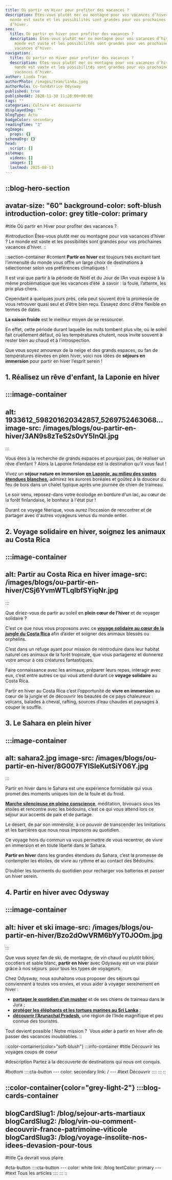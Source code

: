 ```yaml
---
title: Où partir en Hiver pour profiter des vacances ?
description: Êtes-vous plutôt mer ou montagne pour vos vacances d’hiver ? Le
  monde est vaste et les possibilités sont grandes pour vos prochaines vacances
  d’hiver.
seo:
  title: Où partir en hiver pour profiter des vacances ?
  description: Êtes-vous plutôt mer ou montagne pour vos vacances d’hiver ? Le
    monde est vaste et les possibilités sont grandes pour vos prochaines
    vacances d’hiver.
navigation:
  title: Où partir en Hiver pour profiter des vacances ?
  description: Êtes-vous plutôt mer ou montagne pour vos vacances d’hiver ? Le
    monde est vaste et les possibilités sont grandes pour vos prochaines
    vacances d’hiver.
author: Linda Tran
authorPhoto: /images/team/linda.jpeg
authorRole: Co-fondatrice Odysway
published: true
publishedAt: 2020-11-30 11:28:00+00:00
tags: ""
categories: Culture et decouverte
displayedImg: ""
blogType: Actu
badgeColor: secondary
readingTime: "3"
ogImage:
  props: {}
schemaOrg: {}
head:
  script: []
sitemap:
  videos: []
  images: []
  lastmod: 2025-08-13
---
```


::blog-hero-section
---
avatar-size: "60"
background-color: soft-blush
introduction-color: grey
title-color: primary
---
#title
Où partir en Hiver pour profiter des vacances ?

#introduction
Êtes-vous plutôt mer ou montagne pour vos vacances d’hiver ? Le monde est vaste et les possibilités sont grandes pour vos prochaines vacances d’hiver.
::

::section-container
#content
**Partir en hiver** est toujours très excitant tant l’immensité du monde vous offre un large choix de destinations à sélectionner selon vos préférences climatiques !

Il est vrai que partir à la période de Noël et du Jour de l’An vous expose à la même problématique que les vacances d’été  à savoir : la foule, l’attente, les prix plus chers.

Cependant à quelques jours près, cela peut souvent être la promesse de vous retrouver quasi seul et d’être bien reçu. Essayez donc d’être flexible en termes de dates.

**La saison froide** est le meilleur moyen de se ressourcer.

En effet, cette période durant laquelle les nuits tombent plus vite, où le soleil fait cruellement défaut, où les températures chutent, nous invite souvent à rester bien au chaud et à l’introspection.

Que vous soyez amoureux de la neige et des grands espaces, ou fan de températures élevées en plein hiver, voici nos idées de **séjours en immersion** pour partir en hiver l’esprit serein !

## **1. Réalisez un rêve d'enfant, la Laponie en hiver**

  :::image-container
  ---
  alt: 1933612_598201620342857_5269752463068...
  image-src: /images/blogs/ou-partir-en-hiver/3AN9s8zTeS2s0vY5InQI.jpg
  ---
  :::

Vous êtes à la recherche de grands espaces et pourquoi pas, de réaliser un rêve d’enfant ? Alors la Laponie finlandaise est la destination qu’il vous faut !

Vivez un **séjour nature en immersion** [**en Laponie, au milieu des vastes étendues blanches,**](https://odysway.com/voyages/voyage-hiver-laponie-finlande?utm_source=SEO\&utm_medium=thematique\&utm_campaign=partir_en_hiver) admirez les aurores boréales et goûtez à la douceur du feu de bois dans un chalet typique après une journée de chien de traineau.

Le soir venu, reposez-dans votre écolodge en bordure d'un lac, au cœur de la forêt finlandaise, le bonheur à l'état pur !

Durant ce voyage féerique, vous aurez l’occasion de rencontrer et de partager avec d'autres voyageurs venus du monde entier.

## 2. Voyage solidaire en hiver, soignez les animaux au Costa Rica

  :::image-container
  ---
  alt: Partir au Costa Rica en hiver
  image-src: /images/blogs/ou-partir-en-hiver/CSj6YvmWTLqIbfSYiqNr.jpg
  ---
  :::

Que diriez-vous de partir au soleil en **plein cœur de l’hiver** et de voyager solidaire ?

C’est ce que nous vous proposons avec ce [**voyage solidaire au cœur de la jungle du Costa Rica**](https://odysway.com/voyages/refuge-animaux-costa-rica?utm_source=SEO\&utm_medium=thematique\&utm_campaign=partir_en_hiver) afin d’aider et soigner des animaux blessés ou orphelins.

C’est dans un refuge ayant pour mission de réintroduire dans leur habitat naturel ces animaux de la forêt tropicale, que vous partagerez et donnerez votre amour à ces créatures fantastiques.

Faire connaissance avec les animaux, préparer leurs repas, interagir avec eux, c’est entre autres ce qui vous attend durant ce **voyage solidaire** au Costa Rica.

Partir en hiver au Costa Rica c’est l’opportunité de **vivre en immersion** au cœur de la jungle et de découvrir les beautés de ce pays chaleureux : volcans, balades à cheval, rafting, sources d’eau chaudes et paysages à couper le souffle.

## 3. Le Sahara en plein hiver

  :::image-container
  ---
  alt: sahara2.jpg
  image-src: /images/blogs/ou-partir-en-hiver/8G007FYISIeKutSiY06Y.jpg
  ---
  :::

Partir en hiver dans le Sahara est une expérience formidable qui vous promet des moments uniques loin de la foule et du froid.

[**Marche silencieuse en pleine conscience**](https://odysway.com/voyages/marche-silencieuse-sahara?utm_source=SEO\&utm_medium=thematique\&utm_campaign=partir_en_hiver), méditation, bivouacs sous les étoiles et rencontre avec les bédouins, c’est ce qui vous attend lors ce séjour aux accents de paix et de partage.

Le désert, de par son immensité, à ce pouvoir de transcender les limitations et les barrières que nous nous imposons au quotidien.

Ce voyage hors du commun va vous permettre de vous recentrer, de vivre en immersion et en toute liberté dans le Sahara.

**Partir en hiver** dans les grandes étendues du Sahara, c’est la promesse de contempler les étoiles, de vivre au rythme et au contact des Bédouins.

D’oublier les tourments du quotidien pour recharger vos batteries et passer un hiver serein.

## 4. Partir en hiver avec Odysway

  :::image-container
  ---
  alt: hiver et ski
  image-src: /images/blogs/ou-partir-en-hiver/Bzo2dOwVRM6bYyT0JOOm.jpg
  ---
  :::

Que vous soyez fan de ski, de montagne, de vin chaud ou plutôt bikini, cocotiers et sable blanc, **partir en hive**r avec Odysway est un vrai plaisir grâce à nos séjours  pour tous les types de voyageurs.

Chez Odysway, nous souhaitons vous proposer des séjours qui conviennent à toutes vos envies, et vous aider à voyager sereinement en hiver :

- [**partager le quotidien d’un musher**](https://odysway.com/voyages/sejour-survie-musher?utm_source=SEO\&utm_medium=thematique\&utm_campaign=partir_en_hiver) et de ses chiens de traineau dans le Jura ; 
- [**protéger les éléphants et les tortues marines au Sri Lanka**](https://odysway.com/voyages/protection-animaux-sri-lanka?utm_source=SEO\&utm_medium=thematique\&utm_campaign=partir_en_hiver) ;
- [**découvrir l’Arunachal Pradesh,**](https://odysway.com/voyages/inde-arunachal-pradesh?utm_source=SEO\&utm_medium=thematique\&utm_campaign=partir_en_hiver) une région de l’Inde magnifique et peu connue des touristes. 

Tout devient possible ! Notre mission ?  Vous aider à partir en hiver afin de passer des vacances inoubliables.
::

::color-container{color="soft-blush"}
  :::info-container
  #title
  Découvrir les voyages coups de coeur
  
  #description
  Partez à la découverte de destinations qui nous ont conquis.
  
  #bottom
    ::::cta-button
    ---
    color: secondary
    link: /
    ---
    #text
    Découvrir
    ::::
  :::
::

::color-container{color="grey-light-2"}
  :::blog-cards-container
  ---
  blogCardSlug1: /blog/sejour-arts-martiaux
  blogCardSlug2: /blog/vin-ou-comment-decouvrir-france-patrimoine-viticole
  blogCardSlug3: /blog/voyage-insolite-nos-idees-devasion-pour-tous
  ---
  #title
  Ça devrait vous plaire
  
  #cta-button
    ::::cta-button
    ---
    color: white
    link: /blog
    textColor: primary
    ---
    #text
    Tous les articles
    ::::
  :::
::
